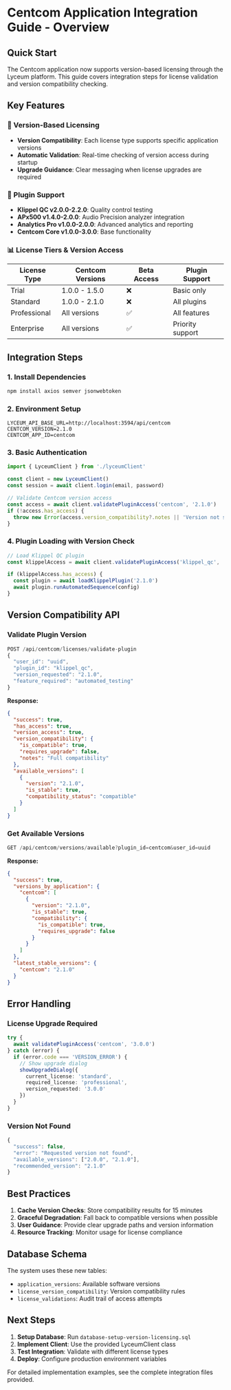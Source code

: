 # Centcom Application Integration Guide - Overview

## Quick Start

The Centcom application now supports version-based licensing through the Lyceum platform. This guide covers integration steps for license validation and version compatibility checking.

## Key Features

### 🔢 Version-Based Licensing
- **Version Compatibility**: Each license type supports specific application versions
- **Automatic Validation**: Real-time checking of version access during startup
- **Upgrade Guidance**: Clear messaging when license upgrades are required

### 🔌 Plugin Support
- **Klippel QC v2.0.0-2.2.0**: Quality control testing
- **APx500 v1.4.0-2.0.0**: Audio Precision analyzer integration  
- **Analytics Pro v1.0.0-2.0.0**: Advanced analytics and reporting
- **Centcom Core v1.0.0-3.0.0**: Base functionality

### 📊 License Tiers & Version Access

| License Type | Centcom Versions | Beta Access | Plugin Support |
|--------------|------------------|-------------|----------------|
| Trial | 1.0.0 - 1.5.0 | ❌ | Basic only |
| Standard | 1.0.0 - 2.1.0 | ❌ | All plugins |
| Professional | All versions | ✅ | All features |
| Enterprise | All versions | ✅ | Priority support |

## Integration Steps

### 1. Install Dependencies
```bash
npm install axios semver jsonwebtoken
```

### 2. Environment Setup
```env
LYCEUM_API_BASE_URL=http://localhost:3594/api/centcom
CENTCOM_VERSION=2.1.0
CENTCOM_APP_ID=centcom
```

### 3. Basic Authentication
```typescript
import { LyceumClient } from './lyceumClient'

const client = new LyceumClient()
const session = await client.login(email, password)

// Validate Centcom version access
const access = await client.validatePluginAccess('centcom', '2.1.0')
if (!access.has_access) {
  throw new Error(access.version_compatibility?.notes || 'Version not supported')
}
```

### 4. Plugin Loading with Version Check
```typescript
// Load Klippel QC plugin
const klippelAccess = await client.validatePluginAccess('klippel_qc', '2.1.0', 'automated_testing')

if (klippelAccess.has_access) {
  const plugin = await loadKlippelPlugin('2.1.0')
  await plugin.runAutomatedSequence(config)
}
```

## Version Compatibility API

### Validate Plugin Version
```typescript
POST /api/centcom/licenses/validate-plugin
{
  "user_id": "uuid",
  "plugin_id": "klippel_qc", 
  "version_requested": "2.1.0",
  "feature_required": "automated_testing"
}
```

**Response:**
```json
{
  "success": true,
  "has_access": true,
  "version_access": true,
  "version_compatibility": {
    "is_compatible": true,
    "requires_upgrade": false,
    "notes": "Full compatibility"
  },
  "available_versions": [
    {
      "version": "2.1.0",
      "is_stable": true,
      "compatibility_status": "compatible"
    }
  ]
}
```

### Get Available Versions
```typescript
GET /api/centcom/versions/available?plugin_id=centcom&user_id=uuid
```

**Response:**
```json
{
  "success": true,
  "versions_by_application": {
    "centcom": [
      {
        "version": "2.1.0",
        "is_stable": true,
        "compatibility": {
          "is_compatible": true,
          "requires_upgrade": false
        }
      }
    ]
  },
  "latest_stable_versions": {
    "centcom": "2.1.0"
  }
}
```

## Error Handling

### License Upgrade Required
```typescript
try {
  await validatePluginAccess('centcom', '3.0.0')
} catch (error) {
  if (error.code === 'VERSION_ERROR') {
    // Show upgrade dialog
    showUpgradeDialog({
      current_license: 'standard',
      required_license: 'professional',
      version_requested: '3.0.0'
    })
  }
}
```

### Version Not Found
```typescript
{
  "success": false,
  "error": "Requested version not found",
  "available_versions": ["2.0.0", "2.1.0"],
  "recommended_version": "2.1.0"
}
```

## Best Practices

1. **Cache Version Checks**: Store compatibility results for 15 minutes
2. **Graceful Degradation**: Fall back to compatible versions when possible
3. **User Guidance**: Provide clear upgrade paths and version information
4. **Resource Tracking**: Monitor usage for license compliance

## Database Schema

The system uses these new tables:
- `application_versions`: Available software versions
- `license_version_compatibility`: Version compatibility rules  
- `license_validations`: Audit trail of access attempts

## Next Steps

1. **Setup Database**: Run `database-setup-version-licensing.sql`
2. **Implement Client**: Use the provided LyceumClient class
3. **Test Integration**: Validate with different license types
4. **Deploy**: Configure production environment variables

For detailed implementation examples, see the complete integration files provided.
